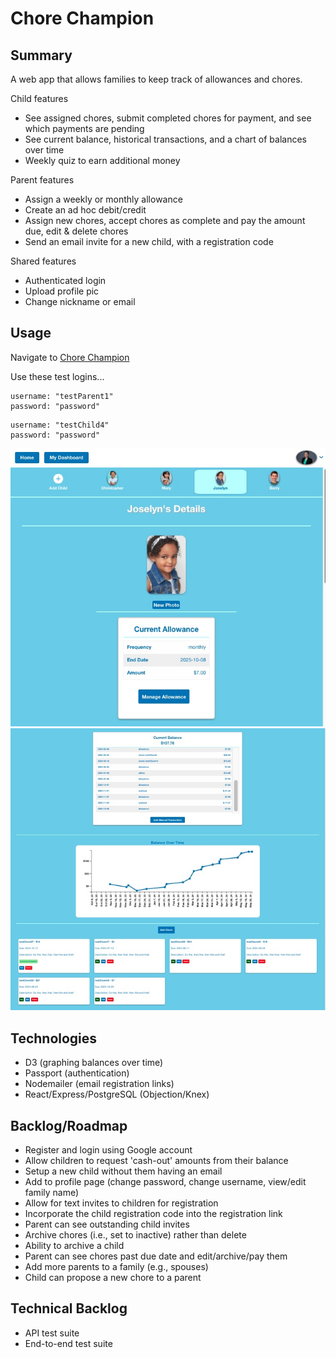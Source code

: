 # Chore Champion

## Summary

A web app that allows families to keep track of allowances and chores.

Child features
- See assigned chores, submit completed chores for payment, and see which payments are pending
- See current balance, historical transactions, and a chart of balances over time
- Weekly quiz to earn additional money

Parent features
- Assign a weekly or monthly allowance
- Create an ad hoc debit/credit
- Assign new chores, accept chores as complete and pay the amount due, edit & delete chores
- Send an email invite for a new child, with a registration code

Shared features
- Authenticated login
- Upload profile pic
- Change nickname or email

## Usage

Navigate to [Chore Champion](https://allowance-chore-tracker-46cd68f48ad0.herokuapp.com/)

Use these test logins...

   ```
   username: "testParent1"  
   password: "password"
   ```

   ```
   username: "testChild4"  
   password: "password"
   ```

![Screenshot](screen1.jpeg)
![Screenshot](screen2.jpeg)

## Technologies

- D3 (graphing balances over time)
- Passport (authentication)
- Nodemailer (email registration links)
- React/Express/PostgreSQL (Objection/Knex)

## Backlog/Roadmap

- Register and login using Google account
- Allow children to request 'cash-out' amounts from their balance
- Setup a new child without them having an email
- Add to profile page (change password, change username, view/edit family name)
- Allow for text invites to children for registration
- Incorporate the child registration code into the registration link
- Parent can see outstanding child invites
- Archive chores (i.e., set to inactive) rather than delete
- Ability to archive a child
- Parent can see chores past due date and edit/archive/pay them
- Add more parents to a family (e.g., spouses)
- Child can propose a new chore to a parent

## Technical Backlog

- API test suite
- End-to-end test suite